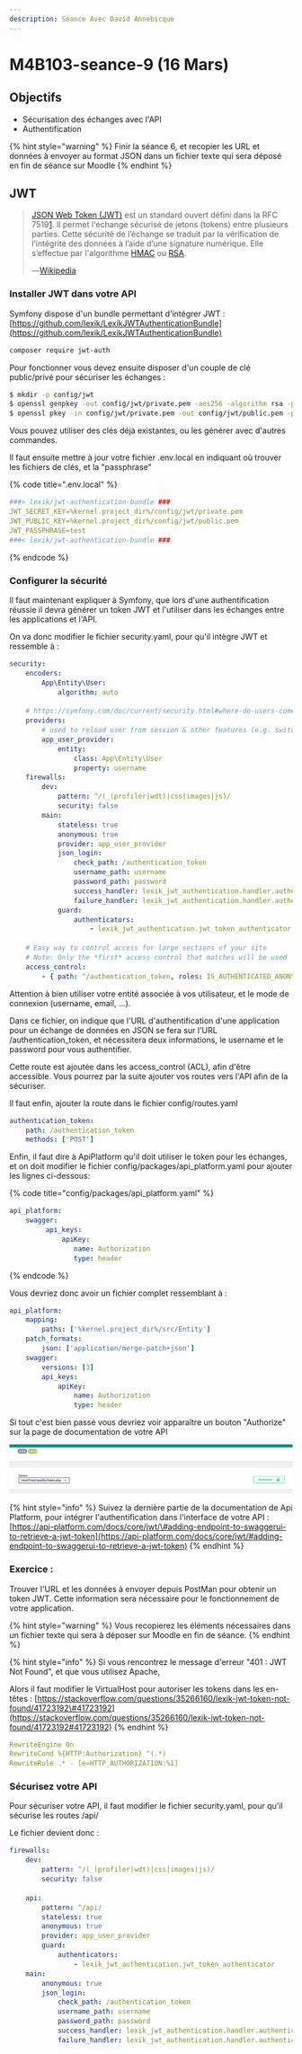 ```yaml
---
description: Séance Avec David Annebicque
---
```


# M4B103-seance-9 \(16 Mars\)

## Objectifs

* Sécurisation des échanges avec l'API
* Authentification

{% hint style="warning" %}
Finir la séance 6, et recopier les URL et données à envoyer au format JSON dans un fichier texte qui sera déposé en fin de séance sur Moodle
{% endhint %}

## JWT

> [JSON Web Token \(JWT\)](https://jwt.io/) est un standard ouvert défini dans la RFC 7519[1](https://fr.wikipedia.org/wiki/JSON_Web_Token#cite_note-1). Il permet l'échange sécurisé de jetons \(tokens\) entre plusieurs parties. Cette sécurité de l’échange se traduit par la vérification de l’intégrité des données à l’aide d’une signature numérique. Elle s’effectue par l'algorithme [HMAC](https://fr.wikipedia.org/wiki/Keyed-Hash_Message_Authentication_Code) ou [RSA](https://fr.wikipedia.org/wiki/Chiffrement_RSA).
>
> ―[Wikipedia](https://en.wikipedia.org/wiki/JSON_Web_Token)

### Installer JWT dans votre API

Symfony dispose d'un bundle permettant d'intégrer JWT : [https://github.com/lexik/LexikJWTAuthenticationBundle](https://github.com/lexik/LexikJWTAuthenticationBundle)

```bash
composer require jwt-auth
```

Pour fonctionner vous devez ensuite disposer d'un couple de clé public/privé pour sécuriser les échanges :

```bash
$ mkdir -p config/jwt
$ openssl genpkey -out config/jwt/private.pem -aes256 -algorithm rsa -pkeyopt rsa_keygen_bits:4096
$ openssl pkey -in config/jwt/private.pem -out config/jwt/public.pem -pubout
```

Vous pouvez utiliser des clés déjà existantes, ou les générer avec d'autres commandes.

Il faut ensuite mettre à jour votre fichier .env.local en indiquant où trouver les fichiers de clés, et la "passphrase" 

{% code title=".env.local" %}
```yaml
###> lexik/jwt-authentication-bundle ###
JWT_SECRET_KEY=%kernel.project_dir%/config/jwt/private.pem
JWT_PUBLIC_KEY=%kernel.project_dir%/config/jwt/public.pem
JWT_PASSPHRASE=test
###< lexik/jwt-authentication-bundle ###
```
{% endcode %}

### Configurer la sécurité

Il faut maintenant expliquer à Symfony, que lors d'une authentification réussie il devra générer un token JWT et l'utiliser dans les échanges entre les applications et l'API.

On va donc modifier le fichier security.yaml, pour qu'il intègre JWT et ressemble à :

```yaml
security:
    encoders:
        App\Entity\User:
            algorithm: auto

    # https://symfony.com/doc/current/security.html#where-do-users-come-from-user-providers
    providers:
        # used to reload user from session & other features (e.g. switch_user)
        app_user_provider:
            entity:
                class: App\Entity\User
                property: username
    firewalls:
        dev:
            pattern: ^/(_(profiler|wdt)|css|images|js)/
            security: false
        main:
            stateless: true
            anonymous: true
            provider: app_user_provider
            json_login:
                check_path: /authentication_token
                username_path: username
                password_path: password
                success_handler: lexik_jwt_authentication.handler.authentication_success
                failure_handler: lexik_jwt_authentication.handler.authentication_failure
            guard:
                authenticators:
                    - lexik_jwt_authentication.jwt_token_authenticator

    # Easy way to control access for large sections of your site
    # Note: Only the *first* access control that matches will be used
    access_control:
        - { path: ^/authentication_token, roles: IS_AUTHENTICATED_ANONYMOUSLY }

```

Attention à bien utiliser votre entité associée à vos utilisateur, et le mode de connexion \(username, email, ...\).

Dans ce fichier, on indique que l'URL d'authentification d'une application pour un échange de données en JSON se fera sur l'URL /authentication\_token, et nécessitera deux informations, le username et le password pour vous authentifier.

Cette route est ajoutée dans les access\_control \(ACL\), afin d'être accessible. Vous pourrez par la suite ajouter vos routes vers l'API afin de la sécuriser.

Il faut enfin, ajouter la route dans le fichier config/routes.yaml

```yaml
authentication_token:
    path: /authentication_token
    methods: ['POST']
```

Enfin, il faut dire à ApiPlatform qu'il doit utiliser le token pour les échanges, et on doit modifier le fichier config/packages/api\_platform.yaml pour ajouter les lignes ci-dessous:

{% code title="config/packages/api\_platform.yaml" %}
```yaml
api_platform:
    swagger:
         api_keys:
             apiKey:
                name: Authorization
                type: header
```
{% endcode %}

Vous devriez donc avoir un fichier complet ressemblant à :

```yaml
api_platform:
    mapping:
        paths: ['%kernel.project_dir%/src/Entity']
    patch_formats:
        json: ['application/merge-patch+json']
    swagger:
        versions: [3]
        api_keys:
            apiKey:
                name: Authorization
                type: header

```

Si tout c'est bien passé vous devriez voir apparaître un bouton "Authorize" sur la page de documentation de votre API

![Bouton &quot;Authorize&quot;](.gitbook/assets/capture-de-cran-2020-03-15-a-06.51.11.png)

{% hint style="info" %}
Suivez la dernière partie de la documentation de Api Platform, pour intégrer l'authentification dans l'interface de votre API : [https://api-platform.com/docs/core/jwt/\#adding-endpoint-to-swaggerui-to-retrieve-a-jwt-token](https://api-platform.com/docs/core/jwt/#adding-endpoint-to-swaggerui-to-retrieve-a-jwt-token)
{% endhint %}

### Exercice :

Trouver l'URL et les données à envoyer depuis PostMan pour obtenir un token JWT. Cette information sera  nécessaire pour le fonctionnement de votre application.

{% hint style="warning" %}
Vous recopierez les éléments nécessaires dans un fichier texte qui sera à déposer sur Moodle en fin de séance.
{% endhint %}

{% hint style="info" %}
Si vous rencontrez le message d'erreur "401 : JWT Not Found", et que vous utilisez Apache,

Alors il faut modifier le VirtualHost pour autoriser les tokens dans les en-têtes : [https://stackoverflow.com/questions/35266160/lexik-jwt-token-not-found/41723192\#41723192](https://stackoverflow.com/questions/35266160/lexik-jwt-token-not-found/41723192#41723192)
{% endhint %}

```yaml
RewriteEngine On
RewriteCond %{HTTP:Authorization} ^(.*)
RewriteRule .* - [e=HTTP_AUTHORIZATION:%1]
```

### Sécurisez votre API

Pour sécuriser votre API, il faut modifier le fichier security.yaml, pour qu'il sécurise les routes /api/

Le fichier devient donc :

```yaml
firewalls:
    dev:
        pattern: ^/(_(profiler|wdt)|css|images|js)/
        security: false

    api:
        pattern: ^/api/
        stateless: true
        anonymous: true
        provider: app_user_provider
        guard:
            authenticators:
                - lexik_jwt_authentication.jwt_token_authenticator
    main:
        anonymous: true
        json_login:
            check_path: /authentication_token
            username_path: username
            password_path: password
            success_handler: lexik_jwt_authentication.handler.authentication_success
            failure_handler: lexik_jwt_authentication.handler.authentication_failure
```

